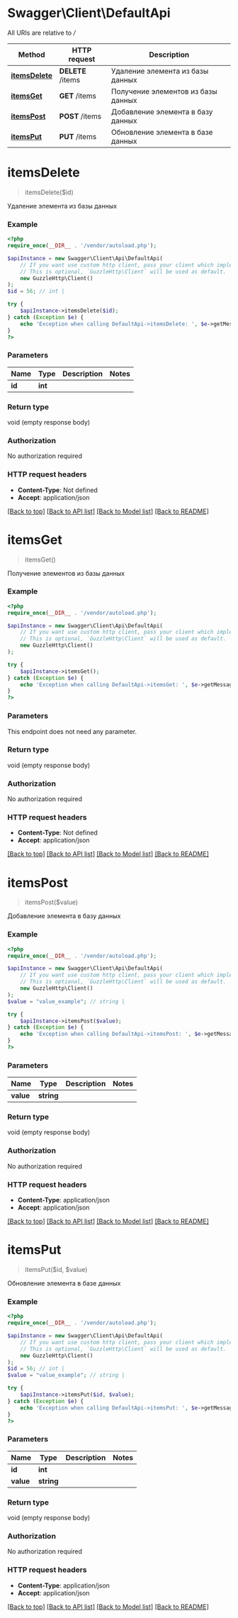# Swagger\Client\DefaultApi

All URIs are relative to */*

Method | HTTP request | Description
------------- | ------------- | -------------
[**itemsDelete**](DefaultApi.md#itemsdelete) | **DELETE** /items | Удаление элемента из базы данных
[**itemsGet**](DefaultApi.md#itemsget) | **GET** /items | Получение элементов из базы данных
[**itemsPost**](DefaultApi.md#itemspost) | **POST** /items | Добавление элемента в базу данных
[**itemsPut**](DefaultApi.md#itemsput) | **PUT** /items | Обновление элемента в базе данных

# **itemsDelete**
> itemsDelete($id)

Удаление элемента из базы данных

### Example
```php
<?php
require_once(__DIR__ . '/vendor/autoload.php');

$apiInstance = new Swagger\Client\Api\DefaultApi(
    // If you want use custom http client, pass your client which implements `GuzzleHttp\ClientInterface`.
    // This is optional, `GuzzleHttp\Client` will be used as default.
    new GuzzleHttp\Client()
);
$id = 56; // int | 

try {
    $apiInstance->itemsDelete($id);
} catch (Exception $e) {
    echo 'Exception when calling DefaultApi->itemsDelete: ', $e->getMessage(), PHP_EOL;
}
?>
```

### Parameters

Name | Type | Description  | Notes
------------- | ------------- | ------------- | -------------
 **id** | **int**|  |

### Return type

void (empty response body)

### Authorization

No authorization required

### HTTP request headers

 - **Content-Type**: Not defined
 - **Accept**: application/json

[[Back to top]](#) [[Back to API list]](../../README.md#documentation-for-api-endpoints) [[Back to Model list]](../../README.md#documentation-for-models) [[Back to README]](../../README.md)

# **itemsGet**
> itemsGet()

Получение элементов из базы данных

### Example
```php
<?php
require_once(__DIR__ . '/vendor/autoload.php');

$apiInstance = new Swagger\Client\Api\DefaultApi(
    // If you want use custom http client, pass your client which implements `GuzzleHttp\ClientInterface`.
    // This is optional, `GuzzleHttp\Client` will be used as default.
    new GuzzleHttp\Client()
);

try {
    $apiInstance->itemsGet();
} catch (Exception $e) {
    echo 'Exception when calling DefaultApi->itemsGet: ', $e->getMessage(), PHP_EOL;
}
?>
```

### Parameters
This endpoint does not need any parameter.

### Return type

void (empty response body)

### Authorization

No authorization required

### HTTP request headers

 - **Content-Type**: Not defined
 - **Accept**: application/json

[[Back to top]](#) [[Back to API list]](../../README.md#documentation-for-api-endpoints) [[Back to Model list]](../../README.md#documentation-for-models) [[Back to README]](../../README.md)

# **itemsPost**
> itemsPost($value)

Добавление элемента в базу данных

### Example
```php
<?php
require_once(__DIR__ . '/vendor/autoload.php');

$apiInstance = new Swagger\Client\Api\DefaultApi(
    // If you want use custom http client, pass your client which implements `GuzzleHttp\ClientInterface`.
    // This is optional, `GuzzleHttp\Client` will be used as default.
    new GuzzleHttp\Client()
);
$value = "value_example"; // string | 

try {
    $apiInstance->itemsPost($value);
} catch (Exception $e) {
    echo 'Exception when calling DefaultApi->itemsPost: ', $e->getMessage(), PHP_EOL;
}
?>
```

### Parameters

Name | Type | Description  | Notes
------------- | ------------- | ------------- | -------------
 **value** | **string**|  |

### Return type

void (empty response body)

### Authorization

No authorization required

### HTTP request headers

 - **Content-Type**: application/json
 - **Accept**: application/json

[[Back to top]](#) [[Back to API list]](../../README.md#documentation-for-api-endpoints) [[Back to Model list]](../../README.md#documentation-for-models) [[Back to README]](../../README.md)

# **itemsPut**
> itemsPut($id, $value)

Обновление элемента в базе данных

### Example
```php
<?php
require_once(__DIR__ . '/vendor/autoload.php');

$apiInstance = new Swagger\Client\Api\DefaultApi(
    // If you want use custom http client, pass your client which implements `GuzzleHttp\ClientInterface`.
    // This is optional, `GuzzleHttp\Client` will be used as default.
    new GuzzleHttp\Client()
);
$id = 56; // int | 
$value = "value_example"; // string | 

try {
    $apiInstance->itemsPut($id, $value);
} catch (Exception $e) {
    echo 'Exception when calling DefaultApi->itemsPut: ', $e->getMessage(), PHP_EOL;
}
?>
```

### Parameters

Name | Type | Description  | Notes
------------- | ------------- | ------------- | -------------
 **id** | **int**|  |
 **value** | **string**|  |

### Return type

void (empty response body)

### Authorization

No authorization required

### HTTP request headers

 - **Content-Type**: application/json
 - **Accept**: application/json

[[Back to top]](#) [[Back to API list]](../../README.md#documentation-for-api-endpoints) [[Back to Model list]](../../README.md#documentation-for-models) [[Back to README]](../../README.md)

